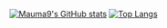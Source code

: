 [![Mauma9's GitHub stats](https://github-readme-stats.vercel.app/api?username=Mauma9)](https://github.com/anuraghazra/github-readme-stats)
[![Top Langs](https://github-readme-stats.vercel.app/api/top-langs/?username=Mauma9&layout=donut&theme=holi&show_icons=true)](https://github.com/anuraghazra/github-readme-stats)
